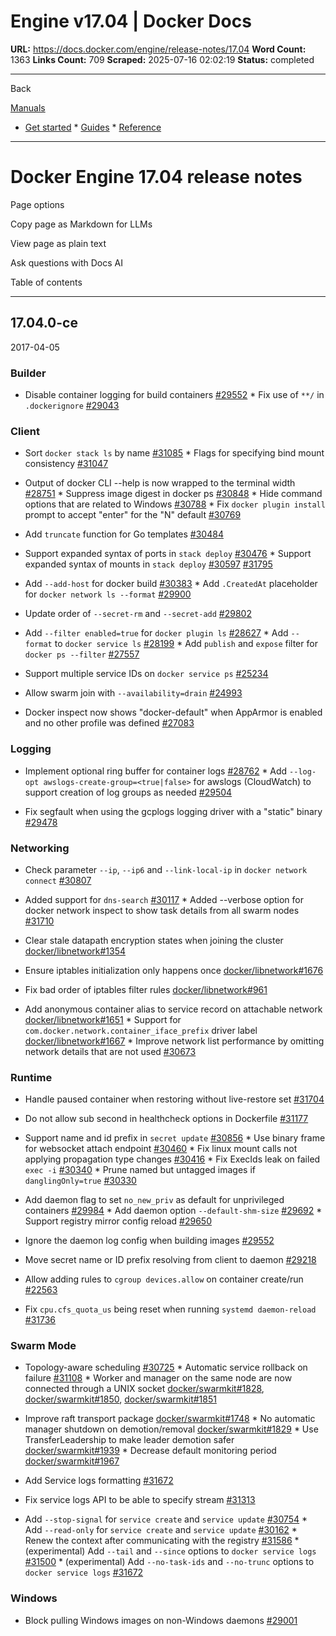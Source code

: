 # Engine v17.04 | Docker Docs

**URL:** https://docs.docker.com/engine/release-notes/17.04
**Word Count:** 1363
**Links Count:** 709
**Scraped:** 2025-07-16 02:02:19
**Status:** completed

---

Back

[Manuals](https://docs.docker.com/manuals/)

  * [Get started](https://docs.docker.com/get-started/)   * [Guides](https://docs.docker.com/guides/)   * [Reference](https://docs.docker.com/reference/)

* * *

# Docker Engine 17.04 release notes

Page options

Copy page as Markdown for LLMs

View page as plain text

Ask questions with Docs AI

Table of contents

* * *

## 17.04.0-ce

2017-04-05

### Builder

  * Disable container logging for build containers [\#29552](https://github.com/docker/docker/pull/29552)   * Fix use of `**/` in `.dockerignore` [\#29043](https://github.com/docker/docker/pull/29043)

### Client

  * Sort `docker stack ls` by name [\#31085](https://github.com/docker/docker/pull/31085)   * Flags for specifying bind mount consistency [\#31047](https://github.com/docker/docker/pull/31047)

  * Output of docker CLI --help is now wrapped to the terminal width [\#28751](https://github.com/docker/docker/pull/28751)   * Suppress image digest in docker ps [\#30848](https://github.com/docker/docker/pull/30848)   * Hide command options that are related to Windows [\#30788](https://github.com/docker/docker/pull/30788)   * Fix `docker plugin install` prompt to accept "enter" for the "N" default [\#30769](https://github.com/docker/docker/pull/30769)

  * Add `truncate` function for Go templates [\#30484](https://github.com/docker/docker/pull/30484)

  * Support expanded syntax of ports in `stack deploy` [\#30476](https://github.com/docker/docker/pull/30476)   * Support expanded syntax of mounts in `stack deploy` [\#30597](https://github.com/docker/docker/pull/30597) [\#31795](https://github.com/docker/docker/pull/31795)

  * Add `--add-host` for docker build [\#30383](https://github.com/docker/docker/pull/30383)   * Add `.CreatedAt` placeholder for `docker network ls --format` [\#29900](https://github.com/docker/docker/pull/29900)

  * Update order of `--secret-rm` and `--secret-add` [\#29802](https://github.com/docker/docker/pull/29802)

  * Add `--filter enabled=true` for `docker plugin ls` [\#28627](https://github.com/docker/docker/pull/28627)   * Add `--format` to `docker service ls` [\#28199](https://github.com/docker/docker/pull/28199)   * Add `publish` and `expose` filter for `docker ps --filter` [\#27557](https://github.com/docker/docker/pull/27557)

  * Support multiple service IDs on `docker service ps` [\#25234](https://github.com/docker/docker/pull/25234)

  * Allow swarm join with `--availability=drain` [\#24993](https://github.com/docker/docker/pull/24993)

  * Docker inspect now shows "docker-default" when AppArmor is enabled and no other profile was defined [\#27083](https://github.com/docker/docker/pull/27083)

### Logging

  * Implement optional ring buffer for container logs [\#28762](https://github.com/docker/docker/pull/28762)   * Add `--log-opt awslogs-create-group=<true|false>` for awslogs \(CloudWatch\) to support creation of log groups as needed [\#29504](https://github.com/docker/docker/pull/29504)

  * Fix segfault when using the gcplogs logging driver with a "static" binary [\#29478](https://github.com/docker/docker/pull/29478)

### Networking

  * Check parameter `--ip`, `--ip6` and `--link-local-ip` in `docker network connect` [\#30807](https://github.com/docker/docker/pull/30807)

  * Added support for `dns-search` [\#30117](https://github.com/docker/docker/pull/30117)   * Added --verbose option for docker network inspect to show task details from all swarm nodes [\#31710](https://github.com/docker/docker/pull/31710)

  * Clear stale datapath encryption states when joining the cluster [docker/libnetwork\#1354](https://github.com/docker/libnetwork/pull/1354)

  * Ensure iptables initialization only happens once [docker/libnetwork\#1676](https://github.com/docker/libnetwork/pull/1676)

  * Fix bad order of iptables filter rules [docker/libnetwork\#961](https://github.com/docker/libnetwork/pull/961)

  * Add anonymous container alias to service record on attachable network [docker/libnetwork\#1651](https://github.com/docker/libnetwork/pull/1651)   * Support for `com.docker.network.container_iface_prefix` driver label [docker/libnetwork\#1667](https://github.com/docker/libnetwork/pull/1667)   * Improve network list performance by omitting network details that are not used [\#30673](https://github.com/docker/docker/pull/30673)

### Runtime

  * Handle paused container when restoring without live-restore set [\#31704](https://github.com/docker/docker/pull/31704)

  * Do not allow sub second in healthcheck options in Dockerfile [\#31177](https://github.com/docker/docker/pull/31177)

  * Support name and id prefix in `secret update` [\#30856](https://github.com/docker/docker/pull/30856)   * Use binary frame for websocket attach endpoint [\#30460](https://github.com/docker/docker/pull/30460)   * Fix linux mount calls not applying propagation type changes [\#30416](https://github.com/docker/docker/pull/30416)   * Fix ExecIds leak on failed `exec -i` [\#30340](https://github.com/docker/docker/pull/30340)   * Prune named but untagged images if `danglingOnly=true` [\#30330](https://github.com/docker/docker/pull/30330)

  * Add daemon flag to set `no_new_priv` as default for unprivileged containers [\#29984](https://github.com/docker/docker/pull/29984)   * Add daemon option `--default-shm-size` [\#29692](https://github.com/docker/docker/pull/29692)   * Support registry mirror config reload [\#29650](https://github.com/docker/docker/pull/29650)

  * Ignore the daemon log config when building images [\#29552](https://github.com/docker/docker/pull/29552)

  * Move secret name or ID prefix resolving from client to daemon [\#29218](https://github.com/docker/docker/pull/29218)

  * Allow adding rules to `cgroup devices.allow` on container create/run [\#22563](https://github.com/docker/docker/pull/22563)

  * Fix `cpu.cfs_quota_us` being reset when running `systemd daemon-reload` [\#31736](https://github.com/docker/docker/pull/31736)

### Swarm Mode

  * Topology-aware scheduling [\#30725](https://github.com/docker/docker/pull/30725)   * Automatic service rollback on failure [\#31108](https://github.com/docker/docker/pull/31108)   * Worker and manager on the same node are now connected through a UNIX socket [docker/swarmkit\#1828](https://github.com/docker/swarmkit/pull/1828), [docker/swarmkit\#1850](https://github.com/docker/swarmkit/pull/1850), [docker/swarmkit\#1851](https://github.com/docker/swarmkit/pull/1851)

  * Improve raft transport package [docker/swarmkit\#1748](https://github.com/docker/swarmkit/pull/1748)   * No automatic manager shutdown on demotion/removal [docker/swarmkit\#1829](https://github.com/docker/swarmkit/pull/1829)   * Use TransferLeadership to make leader demotion safer [docker/swarmkit\#1939](https://github.com/docker/swarmkit/pull/1939)   * Decrease default monitoring period [docker/swarmkit\#1967](https://github.com/docker/swarmkit/pull/1967)

  * Add Service logs formatting [\#31672](https://github.com/docker/docker/pull/31672)

  * Fix service logs API to be able to specify stream [\#31313](https://github.com/docker/docker/pull/31313)

  * Add `--stop-signal` for `service create` and `service update` [\#30754](https://github.com/docker/docker/pull/30754)   * Add `--read-only` for `service create` and `service update` [\#30162](https://github.com/docker/docker/pull/30162)   * Renew the context after communicating with the registry [\#31586](https://github.com/docker/docker/pull/31586)   * \(experimental\) Add `--tail` and `--since` options to `docker service logs` [\#31500](https://github.com/docker/docker/pull/31500)   * \(experimental\) Add `--no-task-ids` and `--no-trunc` options to `docker service logs` [\#31672](https://github.com/docker/docker/pull/31672)

### Windows

  * Block pulling Windows images on non-Windows daemons [\#29001](https://github.com/docker/docker/pull/29001)